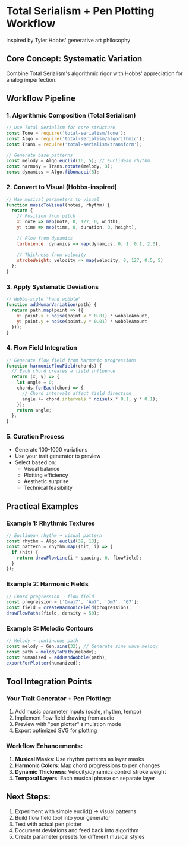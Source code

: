 # Total Serialism + Pen Plotting Workflow
Inspired by Tyler Hobbs' generative art philosophy

## Core Concept: Systematic Variation
Combine Total Serialism's algorithmic rigor with Hobbs' appreciation for analog imperfection.

## Workflow Pipeline

### 1. Algorithmic Composition (Total Serialism)
```javascript
// Use Total Serialism for core structure
const Tone = require('total-serialism/tone');
const Algo = require('total-serialism/algorithmic');
const Trans = require('total-serialism/transform');

// Generate base patterns
const melody = Algo.euclid(16, 5); // Euclidean rhythm
const harmony = Trans.rotate(melody, 3);
const dynamics = Algo.fibonacci(8);
```

### 2. Convert to Visual (Hobbs-inspired)
```javascript
// Map musical parameters to visual
function musicToVisual(notes, rhythm) {
  return {
    // Position from pitch
    x: note => map(note, 0, 127, 0, width),
    y: time => map(time, 0, duration, 0, height),
    
    // Flow from dynamics
    turbulence: dynamics => map(dynamics, 0, 1, 0.1, 2.0),
    
    // Thickness from velocity
    strokeWeight: velocity => map(velocity, 0, 127, 0.5, 5)
  };
}
```

### 3. Apply Systematic Deviations
```javascript
// Hobbs-style "hand wobble"
function addHumanVariation(path) {
  return path.map(point => ({
    x: point.x + noise(point.x * 0.01) * wobbleAmount,
    y: point.y + noise(point.y * 0.01) * wobbleAmount
  }));
}
```

### 4. Flow Field Integration
```javascript
// Generate flow field from harmonic progressions
function harmonicFlowField(chords) {
  // Each chord creates a field influence
  return (x, y) => {
    let angle = 0;
    chords.forEach(chord => {
      // Chord intervals affect field direction
      angle += chord.intervals * noise(x * 0.1, y * 0.1);
    });
    return angle;
  };
}
```

### 5. Curation Process
- Generate 100-1000 variations
- Use your trait generator to preview
- Select based on:
  - Visual balance
  - Plotting efficiency  
  - Aesthetic surprise
  - Technical feasibility

## Practical Examples

### Example 1: Rhythmic Textures
```javascript
// Euclidean rhythm → visual pattern
const rhythm = Algo.euclid(32, 13);
const pattern = rhythm.map((hit, i) => {
  if (hit) {
    return drawFlowLine(i * spacing, 0, flowField);
  }
});
```

### Example 2: Harmonic Fields
```javascript
// Chord progression → flow field
const progression = ['Cmaj7', 'Am7', 'Dm7', 'G7'];
const field = createHarmonicField(progression);
drawFlowPaths(field, density = 50);
```

### Example 3: Melodic Contours
```javascript
// Melody → continuous path
const melody = Gen.sine(32); // Generate sine wave melody
const path = melodyToPath(melody);
const humanized = addHandWobble(path);
exportForPlotter(humanized);
```

## Tool Integration Points

### Your Trait Generator + Pen Plotting:
1. Add music parameter inputs (scale, rhythm, tempo)
2. Implement flow field drawing from audio
3. Preview with "pen plotter" simulation mode
4. Export optimized SVG for plotting

### Workflow Enhancements:
1. **Musical Masks**: Use rhythm patterns as layer masks
2. **Harmonic Colors**: Map chord progressions to pen changes
3. **Dynamic Thickness**: Velocity/dynamics control stroke weight
4. **Temporal Layers**: Each musical phrase on separate layer

## Next Steps:
1. Experiment with simple euclid() → visual patterns
2. Build flow field tool into your generator
3. Test with actual pen plotter
4. Document deviations and feed back into algorithm
5. Create parameter presets for different musical styles